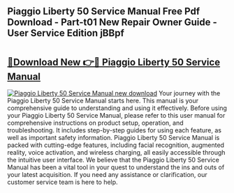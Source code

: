 ## Piaggio Liberty 50 Service Manual Free Pdf Download - Part-t01 New Repair Owner Guide - User Service Edition jBBpf

# <h2><a href="http://bc64888.oget.top/?id=Piaggio+Liberty+50+Service+Manual">🔗Download New 👉🔴 Piaggio Liberty 50 Service Manual</a></h2>

[![Piaggio Liberty 50 Service Manual new download](https://i.imgur.com/5g1atiW.png)](http://bc64888.oget.top/?id=Piaggio+Liberty+50+Service+Manual)
Your journey with the Piaggio Liberty 50 Service Manual starts here. This manual is your comprehensive guide to understanding and using it effectively. Before using your Piaggio Liberty 50 Service Manual, please refer to this user manual for comprehensive instructions on product setup, operation, and troubleshooting. It includes step-by-step guides for using each feature, as well as important safety information. Piaggio Liberty 50 Service Manual is packed with cutting-edge features, including facial recognition, augmented reality, voice activation, and wireless charging, all easily accessible through the intuitive user interface. We believe that the Piaggio Liberty 50 Service Manual has been a vital tool in your quest to understand the ins and outs of your latest acquisition. If you need any assistance or clarification, our customer service team is here to help.
